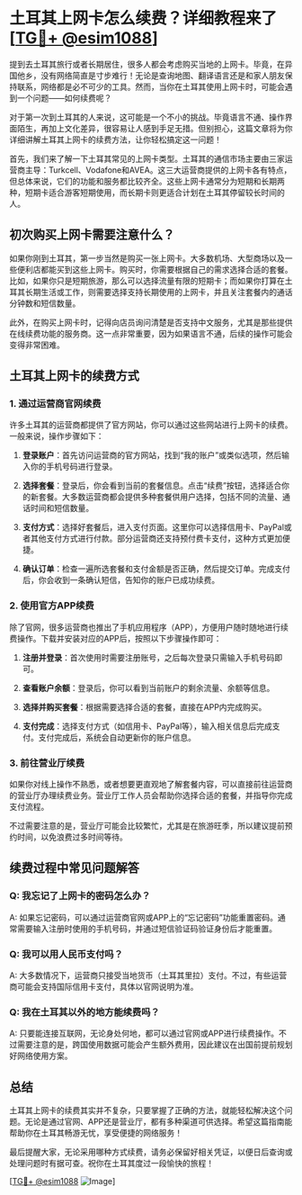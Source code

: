# 土耳其上网卡怎么续费？详细教程来了[[TG💪+ @esim1088](https://t.me/s/esim1088)]

提到去土耳其旅行或者长期居住，很多人都会考虑购买当地的上网卡。毕竟，在异国他乡，没有网络简直是寸步难行！无论是查询地图、翻译语言还是和家人朋友保持联系，网络都是必不可少的工具。然而，当你在土耳其使用上网卡时，可能会遇到一个问题——如何续费呢？

对于第一次到土耳其的人来说，这可能是一个不小的挑战。毕竟语言不通、操作界面陌生，再加上文化差异，很容易让人感到手足无措。但别担心，这篇文章将为你详细讲解土耳其上网卡的续费方法，让你轻松搞定这一问题！

首先，我们来了解一下土耳其常见的上网卡类型。土耳其的通信市场主要由三家运营商主导：Turkcell、Vodafone和AVEA。这三大运营商提供的上网卡各有特点，但总体来说，它们的功能和服务都比较齐全。这些上网卡通常分为短期和长期两种，短期卡适合游客短期使用，而长期卡则更适合计划在土耳其停留较长时间的人。

## 初次购买上网卡需要注意什么？

如果你刚到土耳其，第一步当然是购买一张上网卡。大多数机场、大型商场以及一些便利店都能买到这些上网卡。购买时，你需要根据自己的需求选择合适的套餐。比如，如果你只是短期旅游，那么可以选择流量有限的短期卡；而如果你打算在土耳其长期生活或工作，则需要选择支持长期使用的上网卡，并且关注套餐内的通话分钟数和短信数量。

此外，在购买上网卡时，记得向店员询问清楚是否支持中文服务，尤其是那些提供在线续费功能的服务商。这一点非常重要，因为如果语言不通，后续的操作可能会变得非常困难。

## 土耳其上网卡的续费方式

### 1. 通过运营商官网续费

许多土耳其的运营商都提供了官方网站，你可以通过这些网站进行上网卡的续费。一般来说，操作步骤如下：

1. **登录账户**：首先访问运营商的官方网站，找到“我的账户”或类似选项，然后输入你的手机号码进行登录。
   
2. **选择套餐**：登录后，你会看到当前的套餐信息。点击“续费”按钮，选择适合你的新套餐。大多数运营商都会提供多种套餐供用户选择，包括不同的流量、通话时间和短信数量。

3. **支付方式**：选择好套餐后，进入支付页面。这里你可以选择信用卡、PayPal或者其他支付方式进行付款。部分运营商还支持预付费卡支付，这种方式更加便捷。

4. **确认订单**：检查一遍所选套餐和支付金额是否正确，然后提交订单。完成支付后，你会收到一条确认短信，告知你的账户已成功续费。

### 2. 使用官方APP续费

除了官网，很多运营商也推出了手机应用程序（APP），方便用户随时随地进行续费操作。下载并安装对应的APP后，按照以下步骤操作即可：

1. **注册并登录**：首次使用时需要注册账号，之后每次登录只需输入手机号码即可。

2. **查看账户余额**：登录后，你可以看到当前账户的剩余流量、余额等信息。

3. **选择并购买套餐**：根据需要选择合适的套餐，直接在APP内完成购买。

4. **支付完成**：选择支付方式（如信用卡、PayPal等），输入相关信息后完成支付。支付完成后，系统会自动更新你的账户信息。

### 3. 前往营业厅续费

如果你对线上操作不熟悉，或者想要更直观地了解套餐内容，可以直接前往运营商的营业厅办理续费业务。营业厅工作人员会帮助你选择合适的套餐，并指导你完成支付流程。

不过需要注意的是，营业厅可能会比较繁忙，尤其是在旅游旺季，所以建议提前预约时间，以免浪费过多时间等待。

## 续费过程中常见问题解答

### Q: 我忘记了上网卡的密码怎么办？
A: 如果忘记密码，可以通过运营商官网或APP上的“忘记密码”功能重置密码。通常需要输入注册时使用的手机号码，并通过短信验证码验证身份后才能重置。

### Q: 我可以用人民币支付吗？
A: 大多数情况下，运营商只接受当地货币（土耳其里拉）支付。不过，有些运营商可能会支持国际信用卡支付，具体以官网说明为准。

### Q: 我在土耳其以外的地方能续费吗？
A: 只要能连接互联网，无论身处何地，都可以通过官网或APP进行续费操作。不过需要注意的是，跨国使用数据可能会产生额外费用，因此建议在出国前提前规划好网络使用方案。

## 总结

土耳其上网卡的续费其实并不复杂，只要掌握了正确的方法，就能轻松解决这个问题。无论是通过官网、APP还是营业厅，都有多种渠道可供选择。希望这篇指南能帮助你在土耳其畅游无忧，享受便捷的网络服务！

最后提醒大家，无论采用哪种方式续费，请务必保留好相关凭证，以便日后查询或处理问题时有据可查。祝你在土耳其度过一段愉快的旅程！

[[TG💪+ @esim1088](https://t.me/s/esim1088) ![Image](https://i.postimg.cc/4NQfJmqS/Snipaste-2025-05-13-00-14-12.png)]